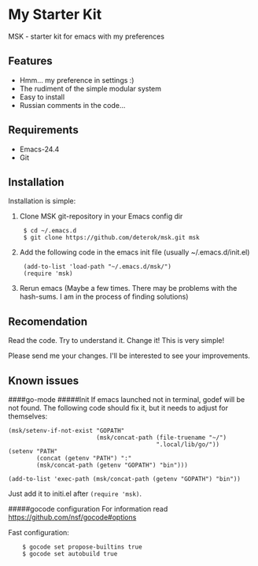 My Starter Kit
==============
MSK - starter kit for emacs with my preferences

Features
-------
- Hmm... my preference in settings :)
- The rudiment of the simple modular system
- Easy to install
- Russian comments in the code...

Requirements
------
- Emacs-24.4
- Git

Installation
-------
Installation is simple:

1. Clone MSK git-repository in your Emacs config dir

        $ cd ~/.emacs.d
        $ git clone https://github.com/deterok/msk.git msk

2. Add the following code in the emacs init file (usually ~/.emacs.d/init.el)

        (add-to-list 'load-path "~/.emacs.d/msk/")
        (require 'msk)

3. Rerun emacs (Maybe a few times. There may be problems with the hash-sums.
I am in the process of finding solutions)

Recomendation
------------
Read the code. Try to understand it. Change it! This is very simple!

Please send me your changes. I'll be interested to see your improvements.

Known issues
------------
####go-mode
#####Init
If emacs launched not in terminal, godef will be not found.
The following code should fix it, but it needs to adjust for themselves:
```elisp
(msk/setenv-if-not-exist "GOPATH"
                         (msk/concat-path (file-truename "~/")
                                          ".local/lib/go/"))
(setenv "PATH"
        (concat (getenv "PATH") ":"
        (msk/concat-path (getenv "GOPATH") "bin")))

(add-to-list 'exec-path (msk/concat-path (getenv "GOPATH") "bin"))

```
Just add it to initi.el after `(require 'msk)`.

#####gocode configuration
For information read https://github.com/nsf/gocode#options

Fast configuration:

        $ gocode set propose-builtins true
        $ gocode set autobuild true
